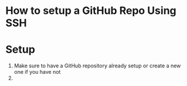 # How to setup a GitHub Repo Using SSH

# Setup
1) Make sure to have a GitHub repository already setup or create a new one if you have not
2) 